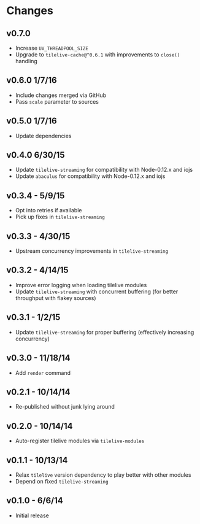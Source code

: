 # Changes

## v0.7.0

* Increase `UV_THREADPOOL_SIZE`
* Upgrade to `tilelive-cache@^0.6.1` with improvements to `close()` handling

## v0.6.0 1/7/16

* Include changes merged via GitHub
* Pass `scale` parameter to sources

## v0.5.0 1/7/16

* Update dependencies

## v0.4.0 6/30/15

* Update `tilelive-streaming` for compatibility with Node-0.12.x and iojs
* Update `abaculus` for compatibility with Node-0.12.x and iojs

## v0.3.4 - 5/9/15

* Opt into retries if available
* Pick up fixes in `tilelive-streaming`

## v0.3.3 - 4/30/15

* Upstream concurrency improvements in `tilelive-streaming`

## v0.3.2 - 4/14/15

* Improve error logging when loading tilelive modules
* Update `tilelive-streaming` with concurrent buffering (for better throughput
  with flakey sources)

## v0.3.1 - 1/2/15

* Update `tilelive-streaming` for proper buffering (effectively increasing
  concurrency)

## v0.3.0 - 11/18/14

* Add `render` command

## v0.2.1 - 10/14/14

* Re-published without junk lying around

## v0.2.0 - 10/14/14

* Auto-register tilelive modules via `tilelive-modules`

## v0.1.1 - 10/13/14

* Relax `tilelive` version dependency to play better with other modules
* Depend on fixed `tilelive-streaming`

## v0.1.0 - 6/6/14

* Initial release
